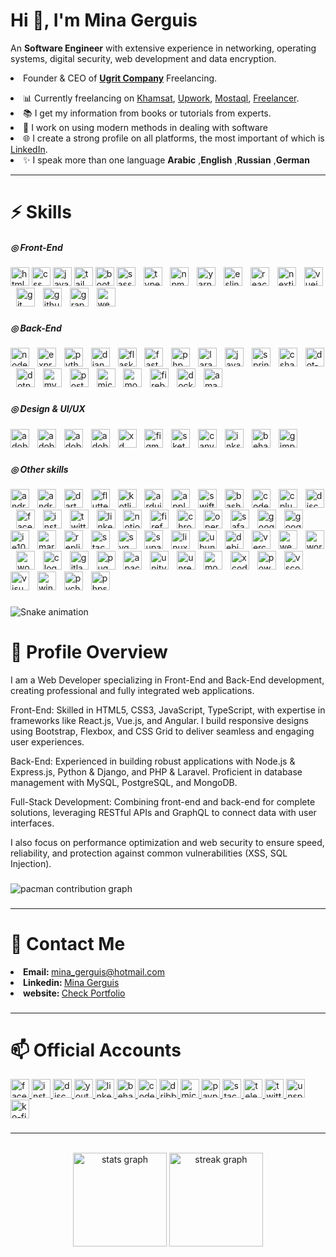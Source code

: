 <h1 align="left">Hi 👋, I'm Mina Gerguis</h1>
<p align="left">An <b>Software Engineer</b> with extensive experience in networking, operating systems, digital
  security, web development and data encryption.</p>
  <p>
    <li>Founder & CEO of <a href="https://www.linkedin.com/company/ugrit-company/" target="_blank"><b>Ugrit Company</b></a> Freelancing.</li>
  </p>

  <li>📊 Currently freelancing on <a href="https://khamsat.com/user/mina_gerguis" target="_blank">Khamsat</a>, <a
      href="#" target="_blank">Upwork</a>, <a href="#" target="_blank">Mostaql</a>, <a href="#"
      target="_blank">Freelancer</a>.</li>
  <li>📚 I get my information from books or tutorials from experts.</li>
  <li>🌱 I work on using modern methods in dealing with software</li>
  <li>🌐 I create a strong profile on all platforms, the most important of which is <a
      href="https://www.linkedin.com/in/mina-gerguis" target="_blank">LinkedIn</a>.</li>
  <li>✨ I speak more than one language <b>Arabic</b> ,<b>English</b> ,<b>Russian</b> ,<b>German</b></li>
  <hr>

<h1>⚡ Skills</h1>
<h5 align="left">◎ Front-End</h5>

###

<div>
  <img src="https://cdn.jsdelivr.net/gh/devicons/devicon/icons/html5/html5-original.svg" height="30" alt="html5 logo"  />
  <img src="https://cdn.jsdelivr.net/gh/devicons/devicon/icons/css3/css3-original.svg" height="30" alt="css logo"  />
  <img src="https://cdn.jsdelivr.net/gh/devicons/devicon/icons/javascript/javascript-original.svg" height="30" alt="javascript logo"  />
  <img src="https://skillicons.dev/icons?i=tailwind" height="30" alt="tailwindcss logo"  />
  <img src="https://cdn.jsdelivr.net/gh/devicons/devicon/icons/bootstrap/bootstrap-original.svg" height="30" alt="bootstrap logo"  />
  <img src="https://skillicons.dev/icons?i=sass" height="30" alt="sass logo"  />
  <img width="5" />
  <img src="https://cdn.jsdelivr.net/gh/devicons/devicon/icons/typescript/typescript-original.svg" height="30" alt="typescript logo"  />
  <img width="5" />
  <img src="https://cdn.jsdelivr.net/gh/devicons/devicon/icons/npm/npm-original-wordmark.svg" height="30" alt="npm logo"  />
  <img width="5" />
  <img src="https://cdn.jsdelivr.net/gh/devicons/devicon/icons/yarn/yarn-original.svg" height="30" alt="yarn logo"  />
  <img width="5" />
  <img src="https://cdn.jsdelivr.net/gh/devicons/devicon/icons/eslint/eslint-original.svg" height="30" alt="eslint logo"  />
  <img width="5" />
  <img src="https://skillicons.dev/icons?i=react" height="30" alt="react logo"  />
  <img width="5" />
  <img src="https://cdn.jsdelivr.net/gh/devicons/devicon/icons/nextjs/nextjs-original.svg" height="30" alt="nextjs logo"  />
  <img width="5" />
  <img src="https://cdn.jsdelivr.net/gh/devicons/devicon/icons/vuejs/vuejs-original.svg" height="30" alt="vuejs logo"  />
  <img width="5" />
  <img src="https://cdn.jsdelivr.net/gh/devicons/devicon/icons/git/git-original.svg" height="30" alt="git logo"  />
  <img width="5" />
  <img src="https://skillicons.dev/icons?i=github" height="30" alt="github logo"  />
  <img width="5" />
  <img src="https://cdn.jsdelivr.net/gh/devicons/devicon/icons/graphql/graphql-plain.svg" height="30" alt="graphql logo"  />
  <img width="5" />
  <img src="https://cdn.jsdelivr.net/gh/devicons/devicon/icons/webpack/webpack-original.svg" height="30" alt="webpack logo"  />
</div>

###

<h5 align="left">◎ Back-End</h5>

###

<div align="left">
  <img src="https://cdn.jsdelivr.net/gh/devicons/devicon/icons/nodejs/nodejs-original.svg" height="30" alt="nodejs logo"  />
  <img width="5" />
  <img src="https://skillicons.dev/icons?i=express" height="30" alt="express logo"  />
  <img width="5" />
  <img src="https://skillicons.dev/icons?i=py" height="30" alt="python logo"  />
  <img width="5" />
  <img src="https://skillicons.dev/icons?i=django" height="30" alt="django logo"  />
  <img width="5" />
  <img src="https://skillicons.dev/icons?i=flask" height="30" alt="flask logo"  />
  <img width="5" />
  <img src="https://skillicons.dev/icons?i=fastapi" height="30" alt="fastapi logo"  />
  <img width="5" />
  <img src="https://skillicons.dev/icons?i=php" height="30" alt="php logo"  />
  <img width="5" />
  <img src="https://skillicons.dev/icons?i=laravel" height="30" alt="laravel logo"  />
  <img width="5" />
  <img src="https://skillicons.dev/icons?i=java" height="30" alt="java logo"  />
  <img width="5" />
  <img src="https://cdn.jsdelivr.net/gh/devicons/devicon/icons/spring/spring-original.svg" height="30" alt="spring logo"  />
  <img width="5" />
  <img src="https://cdn.jsdelivr.net/gh/devicons/devicon/icons/csharp/csharp-original.svg" height="30" alt="csharp logo"  />
  <img width="5" />
  <img src="https://skillicons.dev/icons?i=dotnet" height="30" alt="dot-net logo"  />
  <img width="5" />
  <img src="https://cdn.jsdelivr.net/gh/devicons/devicon/icons/dotnetcore/dotnetcore-original.svg" height="30" alt="dotnetcore logo"  />
  <img width="5" />
  <img src="https://skillicons.dev/icons?i=mysql" height="30" alt="mysql logo"  />
  <img width="5" />
  <img src="https://cdn.jsdelivr.net/gh/devicons/devicon/icons/postgresql/postgresql-original.svg" height="30" alt="postgresql logo"  />
  <img width="5" />
  <img src="https://cdn.jsdelivr.net/gh/devicons/devicon/icons/microsoftsqlserver/microsoftsqlserver-plain.svg" height="30" alt="microsoftsqlserver logo"  />
  <img width="5" />
  <img src="https://cdn.jsdelivr.net/gh/devicons/devicon/icons/mongodb/mongodb-original.svg" height="30" alt="mongodb logo"  />
  <img width="5" />
  <img src="https://cdn.jsdelivr.net/gh/devicons/devicon/icons/firebase/firebase-plain.svg" height="30" alt="firebase logo"  />
  <img width="5" />
  <img src="https://cdn.jsdelivr.net/gh/devicons/devicon/icons/docker/docker-original.svg" height="30" alt="docker logo"  />
  <img width="5" />
  <img src="https://skillicons.dev/icons?i=aws" height="30" alt="amazonwebservices logo"  />
</div>

###

<h5 align="left">◎ Design & UI/UX</h5>

###

<div align="left">
  <img src="https://skillicons.dev/icons?i=ps" height="30" alt="adobephotoshop logo"  />
  <img width="5" />
  <img src="https://skillicons.dev/icons?i=ai" height="30" alt="adobeillustrator logo"  />
  <img width="5" />
  <img src="https://skillicons.dev/icons?i=ae" height="30" alt="adobeaftereffects logo"  />
  <img width="5" />
  <img src="https://skillicons.dev/icons?i=pr" height="30" alt="adobepremierepro logo"  />
  <img width="5" />
  <img src="https://skillicons.dev/icons?i=xd" height="30" alt="xd logo"  />
  <img width="5" />
  <img src="https://skillicons.dev/icons?i=figma" height="30" alt="figma logo"  />
  <img width="5" />
  <img src="https://cdn.jsdelivr.net/gh/devicons/devicon/icons/sketch/sketch-original.svg" height="30" alt="sketch logo"  />
  <img width="5" />
  <img src="https://cdn.jsdelivr.net/gh/devicons/devicon/icons/canva/canva-original.svg" height="30" alt="canva logo"  />
  <img width="5" />
  <img src="https://cdn.jsdelivr.net/gh/devicons/devicon/icons/inkscape/inkscape-original.svg" height="30" alt="inkscape logo"  />
  <img width="5" />
  <img src="https://cdn.simpleicons.org/behance/1769FF" height="30" alt="behance logo"  />
  <img width="5" />
  <img src="https://cdn.simpleicons.org/gimp/5C5543" height="30" alt="gimp logo"  />
</div>

###

<h5 align="left">◎ Other skills</h5>

###

<div align="left">
  <img src="https://cdn.simpleicons.org/android/3DDC84" height="30" alt="android logo"  />
  <img width="5" />
  <img src="https://skillicons.dev/icons?i=androidstudio" height="30" alt="androidstudio logo"  />
  <img width="5" />
  <img src="https://skillicons.dev/icons?i=dart" height="30" alt="dart logo"  />
  <img width="5" />
  <img src="https://skillicons.dev/icons?i=flutter" height="30" alt="flutter logo"  />
  <img width="5" />
  <img src="https://skillicons.dev/icons?i=kotlin" height="30" alt="kotlin logo"  />
  <img width="5" />
  <img src="https://skillicons.dev/icons?i=arduino" height="30" alt="arduino logo"  />
  <img width="5" />
  <img src="https://cdn.simpleicons.org/apple/000000" height="30" alt="apple logo"  />
  <img width="5" />
  <img src="https://skillicons.dev/icons?i=swift" height="30" alt="swift logo"  />
  <img width="5" />
  <img src="https://cdn.simpleicons.org/gnubash/4EAA25" height="30" alt="bash logo"  />
  <img width="5" />
  <img src="https://skillicons.dev/icons?i=codepen" height="30" alt="codepen logo"  />
  <img width="5" />
  <img src="https://skillicons.dev/icons?i=cpp" height="30" alt="cplusplus logo"  />
  <img width="5" />
  <img src="https://skillicons.dev/icons?i=discord" height="30" alt="discord logo"  />
  <img width="5" />
  <img src="https://cdn.jsdelivr.net/gh/devicons/devicon/icons/facebook/facebook-original.svg" height="30" alt="facebook logo"  />
  <img width="5" />
  <img src="https://skillicons.dev/icons?i=instagram" height="30" alt="instagram logo"  />
  <img width="5" />
  <img src="https://cdn.jsdelivr.net/gh/devicons/devicon/icons/twitter/twitter-original.svg" height="30" alt="twitter logo"  />
  <img width="5" />
  <img src="https://skillicons.dev/icons?i=linkedin" height="30" alt="linkedin logo"  />
  <img width="5" />
  <img src="https://cdn.simpleicons.org/notion/000000" height="30" alt="notion logo"  />
  <img width="5" />
  <img src="https://cdn.jsdelivr.net/gh/devicons/devicon/icons/firefox/firefox-original.svg" height="30" alt="firefox logo"  />
  <img width="5" />
  <img src="https://cdn.jsdelivr.net/gh/devicons/devicon/icons/chrome/chrome-original.svg" height="30" alt="chrome logo"  />
  <img width="5" />
  <img src="https://cdn.jsdelivr.net/gh/devicons/devicon/icons/opera/opera-original.svg" height="30" alt="opera logo"  />
  <img width="5" />
  <img src="https://cdn.jsdelivr.net/gh/devicons/devicon/icons/safari/safari-original.svg" height="30" alt="safari logo"  />
  <img width="5" />
  <img src="https://cdn.jsdelivr.net/gh/devicons/devicon/icons/google/google-original.svg" height="30" alt="google logo"  />
  <img width="5" />
  <img src="https://cdn.jsdelivr.net/gh/devicons/devicon/icons/googlecloud/googlecloud-original.svg" height="30" alt="googlecloud logo"  />
  <img width="5" />
  <img src="https://cdn.jsdelivr.net/gh/devicons/devicon/icons/ie10/ie10-original.svg" height="30" alt="ie10 logo"  />
  <img width="5" />
  <img src="https://skillicons.dev/icons?i=md" height="30" alt="markdown logo"  />
  <img width="5" />
  <img src="https://cdn.simpleicons.org/replit/F26207" height="30" alt="replit logo"  />
  <img width="5" />
  <img src="https://skillicons.dev/icons?i=stackoverflow" height="30" alt="stackoverflow logo"  />
  <img width="5" />
  <img src="https://cdn.simpleicons.org/svg/FFB13B" height="30" alt="svg logo"  />
  <img width="5" />
  <img src="https://skillicons.dev/icons?i=supabase" height="30" alt="supabase logo"  />
  <img width="5" />
  <img src="https://cdn.jsdelivr.net/gh/devicons/devicon/icons/linux/linux-original.svg" height="30" alt="linux logo"  />
  <img width="5" />
  <img src="https://cdn.simpleicons.org/ubuntu/E95420" height="30" alt="ubuntu logo"  />
  <img width="5" />
  <img src="https://cdn.jsdelivr.net/gh/devicons/devicon/icons/debian/debian-original.svg" height="30" alt="debian logo"  />
  <img width="5" />
  <img src="https://cdn.simpleicons.org/vercel/000000" height="30" alt="vercel logo"  />
  <img width="5" />
  <img src="https://cdn.simpleicons.org/webflow/4353FF" height="30" alt="webflow logo"  />
  <img width="5" />
  <img src="https://skillicons.dev/icons?i=wordpress" height="30" alt="wordpress logo"  />
  <img width="5" />
  <img src="https://cdn.jsdelivr.net/gh/devicons/devicon/icons/woocommerce/woocommerce-original.svg" height="30" alt="woocommerce logo"  />
  <img width="5" />
  <img src="https://skillicons.dev/icons?i=c" height="30" alt="c logo"  />
  <img width="5" />
  <img src="https://skillicons.dev/icons?i=gitlab" height="30" alt="gitlab logo"  />
  <img width="5" />
  <img src="https://skillicons.dev/icons?i=pug" height="30" alt="pug logo"  />
  <img width="5" />
  <img src="https://cdn.jsdelivr.net/gh/devicons/devicon/icons/apache/apache-original.svg" height="30"
    alt="apache logo" />
  <img width="5">
  <img src="https://skillicons.dev/icons?i=unity" height="30" alt="unity logo"  />
  <img width="5" />
  <img src="https://skillicons.dev/icons?i=unreal" height="30" alt="unrealengine logo"  />
  <img width="5" />
  <img src="https://cdn.jsdelivr.net/gh/devicons/devicon/icons/moodle/moodle-original.svg" height="30" alt="moodle logo"  />
  <img width="5" />
  <img src="https://cdn.jsdelivr.net/gh/devicons/devicon/icons/xcode/xcode-original.svg" height="30" alt="xcode logo"  />
  <img width="5" />
  <img src="https://skillicons.dev/icons?i=powershell" height="30" alt="powershell logo"  />
  <img width="5" />
  <img src="https://skillicons.dev/icons?i=vscode" height="30" alt="vscode logo"  />
  <img width="5" />
  <img src="https://skillicons.dev/icons?i=visualstudio" height="30" alt="visualstudio logo"  />
  <img width="5" />
  <img src="https://cdn.jsdelivr.net/gh/devicons/devicon/icons/windows8/windows8-original.svg" height="30" alt="windows8 logo"  />
  <img width="5" />
  <img src="https://cdn.jsdelivr.net/gh/devicons/devicon/icons/pycharm/pycharm-original.svg" height="30" alt="pycharm logo"  />
  <img width="5" />
  <img src="https://cdn.jsdelivr.net/gh/devicons/devicon/icons/phpstorm/phpstorm-original.svg" height="30" alt="phpstorm logo"  />
</div>

###

<img src="https://raw.githubusercontent.com/mina-gerguis/mina-gerguis/output/snake.svg" alt="Snake animation" />

###




<h1>📄 Profile Overview</h1>
<p>
I am a Web Developer specializing in Front-End and Back-End development, creating professional and fully integrated web applications.

Front-End: Skilled in HTML5, CSS3, JavaScript, TypeScript, with expertise in frameworks like React.js, Vue.js, and Angular. I build responsive designs using Bootstrap, Flexbox, and CSS Grid to deliver seamless and engaging user experiences.

Back-End: Experienced in building robust applications with Node.js & Express.js, Python & Django, and PHP & Laravel. Proficient in database management with MySQL, PostgreSQL, and MongoDB.

Full-Stack Development: Combining front-end and back-end for complete solutions, leveraging RESTful APIs and GraphQL to connect data with user interfaces.

I also focus on performance optimization and web security to ensure speed, reliability, and protection against common vulnerabilities (XSS, SQL Injection).
</p>

###

<picture>
  <source media="(prefers-color-scheme: dark)" srcset="https://raw.githubusercontent.com/mina-gerguis/mina-gerguis/output/pacman-contribution-graph-dark.svg">
  <source media="(prefers-color-scheme: light)" srcset="https://raw.githubusercontent.com/mina-gerguis/mina-gerguis/output/pacman-contribution-graph.svg">
  <img alt="pacman contribution graph" src="https://raw.githubusercontent.com/mina-gerguis/mina-gerguis/output/pacman-contribution-graph.svg">
</picture>

###

<hr>
<h1>🔗 Contact Me</h1>
<li><b>Email: </b> <a target="_blank" href="mailto:mina_gerguis@hotmail.com">mina_gerguis@hotmail.com</a></li>
<li><b>Linkedin: </b> <a target="_blank" href="https://www.linkedin.com/in/minagerguis/">Mina Gerguis</a></li>
<li><b>website: </b> <a target="_blank" href="https://mina-gerguis.web.app">Check Portfolio</a></li>

###

<hr>

<h1>📫 Official Accounts</h1>
<div align="left">
  <a href="https://www.facebook.com/Menoo.eg/" target="_blank">
    <img
      src="https://img.shields.io/static/v1?message=Facebook&logo=facebook&label=&color=1877F2&logoColor=white&labelColor=&style=for-the-badge"
      height="30" alt="facebook logo" />
  </a>
  <a href="htpps://instagram.com/mina__gerguis" target="_blank">
    <img
      src="https://img.shields.io/static/v1?message=Instagram&logo=instagram&label=&color=E4405F&logoColor=white&labelColor=&style=for-the-badge"
      height="30" alt="instagram logo" />
  </a>
  <a href="https://discord.gg/erCRGY2Ww8" target="_blank">
    <img
      src="https://img.shields.io/static/v1?message=Discord&logo=discord&label=&color=7289DA&logoColor=white&labelColor=&style=for-the-badge"
      height="30" alt="discord logo" />
  </a>
  <a href="https://www.youtube.com/@Menoo.eg" target="_blank">
    <img
      src="https://img.shields.io/static/v1?message=Youtube&logo=youtube&label=&color=FF0000&logoColor=white&labelColor=&style=for-the-badge"
      height="30" alt="youtube logo" />
  </a>
  <a href="https://www.linkedin.com/in/mina-gerguis/" target="_blank">
    <img
      src="https://img.shields.io/static/v1?message=LinkedIn&logo=linkedin&label=&color=0077B5&logoColor=white&labelColor=&style=for-the-badge"
      height="30" alt="linkedin logo" />
  </a>
  <a href="https://www.behance.net/mina_gerguis" target="_blank">
    <img
      src="https://img.shields.io/static/v1?message=Behance&logo=behance&label=&color=1769ff&logoColor=white&labelColor=&style=for-the-badge"
      height="30" alt="behance logo" />
  </a>
  <a href="https://codepen.io/mina_gerguis" target="_blank">
    <img
      src="https://img.shields.io/static/v1?message=Codepen&logo=codepen&label=&color=000000&logoColor=white&labelColor=&style=for-the-badge"
      height="30" alt="codepen logo" />
  </a>
  <a href="https://dribbble.com/mina_gerguis" target="_blank">
    <img
      src="https://img.shields.io/static/v1?message=Dribbble&logo=dribbble&label=&color=EA4C89&logoColor=white&labelColor=&style=for-the-badge"
      height="30" alt="dribbble logo" />
  </a>
  <a href="mailto:mina_gerguis@hotmail.com" target="_blank">
    <img
      src="https://img.shields.io/static/v1?message=Outlook&logo=microsoft-outlook&label=&color=0078D4&logoColor=white&labelColor=&style=for-the-badge"
      height="30" alt="microsoft-outlook logo" />
  </a>
  <a href="https://paypal.me/gerguismina" target="_blank">
    <img
      src="https://img.shields.io/static/v1?message=PayPal&logo=paypal&label=&color=00457C&logoColor=white&labelColor=&style=for-the-badge"
      height="30" alt="paypal logo" />
  </a>
  <a href="https://stackoverflow.com/users/29300155/mina-gerguis" target="_blank">
    <img
      src="https://img.shields.io/static/v1?message=Stackoverflow&logo=stackoverflow&label=&color=FE7A16&logoColor=white&labelColor=&style=for-the-badge"
      height="30" alt="stackoverflow logo" />
  </a>
  <a href="https://t.me/mina_gerguis" target="_blank">
    <img
      src="https://img.shields.io/static/v1?message=Telegram&logo=telegram&label=&color=2CA5E0&logoColor=white&labelColor=&style=for-the-badge"
      height="30" alt="telegram logo" />
  </a>
  <a href="https://x.com/Mina__Gerguis" target="_blank">
    <img
      src="https://img.shields.io/static/v1?message=Twitter&logo=twitter&label=&color=1DA1F2&logoColor=white&labelColor=&style=for-the-badge"
      height="30" alt="twitter logo" />
  </a>
  <a href="https://unsplash.com/@mina_gerguis" target="_blank">
    <img
      src="https://img.shields.io/static/v1?message=Unsplash&logo=unsplash&label=&color=111&logoColor=white&labelColor=&style=for-the-badge"
      height="30" alt="unsplash logo" />
  </a>
  <a href="https://ko-fi.com/mina_gerguis" target="_blank">
    <img
      src="https://img.shields.io/static/v1?message=Ko-fi&logo=ko-fi&label=&color=F16061&logoColor=white&labelColor=&style=for-the-badge"
      height="30" alt="ko-fi logo" />
  </a>
</div>

###

<hr>
<br clear="both">

<div align="center">
  <img
    src="https://github-readme-stats.vercel.app/api?username=mina-gerguis&hide_title=false&hide_rank=false&show_icons=true&include_all_commits=true&count_private=true&disable_animations=false&theme=dracula&locale=en&hide_border=false"
    height="150" alt="stats graph" />
  <img
    src="https://streak-stats.demolab.com?user=mina-gerguis&locale=en&mode=daily&theme=dracula&hide_border=false&border_radius=5"
    height="150" alt="streak graph" />
</div>

###
